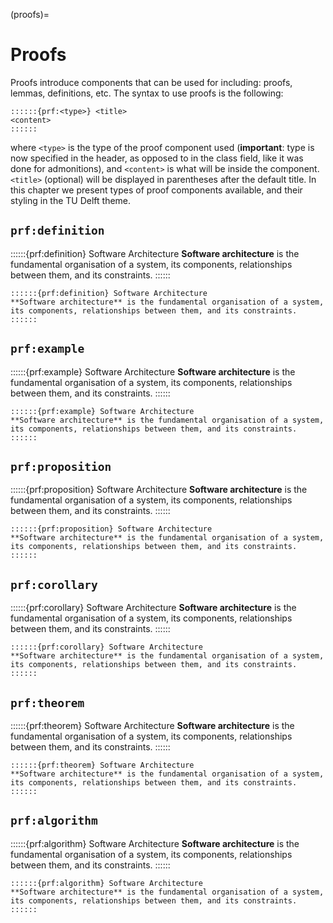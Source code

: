 (proofs)=
# Proofs
Proofs introduce components that can be used for including: proofs, lemmas, definitions, etc. The syntax to use proofs is the following:
```
::::::{prf:<type>} <title>
<content>
::::::
```
where `<type>` is the type of the proof component used (**important**: type is now specified in the header, as opposed to in the class field, like it was done for admonitions), and `<content>` is what will be inside the component. `<title>` (optional) will be displayed in parentheses after the default title. In this chapter we present types of proof components available, and their styling in the TU Delft theme.

## `prf:definition`

::::::{prf:definition} Software Architecture
**Software architecture** is the fundamental organisation of a system, its components, relationships between them, and its constraints.
::::::

```
::::::{prf:definition} Software Architecture
**Software architecture** is the fundamental organisation of a system, its components, relationships between them, and its constraints.
::::::
```

## `prf:example`

::::::{prf:example} Software Architecture
**Software architecture** is the fundamental organisation of a system, its components, relationships between them, and its constraints.
::::::

```
::::::{prf:example} Software Architecture
**Software architecture** is the fundamental organisation of a system, its components, relationships between them, and its constraints.
::::::
```

## `prf:proposition`

::::::{prf:proposition} Software Architecture
**Software architecture** is the fundamental organisation of a system, its components, relationships between them, and its constraints.
::::::

```
::::::{prf:proposition} Software Architecture
**Software architecture** is the fundamental organisation of a system, its components, relationships between them, and its constraints.
::::::
```

## `prf:corollary`

::::::{prf:corollary} Software Architecture
**Software architecture** is the fundamental organisation of a system, its components, relationships between them, and its constraints.
::::::

```
::::::{prf:corollary} Software Architecture
**Software architecture** is the fundamental organisation of a system, its components, relationships between them, and its constraints.
::::::
```

## `prf:theorem`

::::::{prf:theorem} Software Architecture
**Software architecture** is the fundamental organisation of a system, its components, relationships between them, and its constraints.
::::::

```
::::::{prf:theorem} Software Architecture
**Software architecture** is the fundamental organisation of a system, its components, relationships between them, and its constraints.
::::::
```

## `prf:algorithm`

::::::{prf:algorithm} Software Architecture
**Software architecture** is the fundamental organisation of a system, its components, relationships between them, and its constraints.
::::::

```
::::::{prf:algorithm} Software Architecture
**Software architecture** is the fundamental organisation of a system, its components, relationships between them, and its constraints.
::::::
```